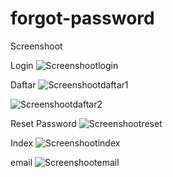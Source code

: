 # forgot-password

Screenshoot

Login
![Screenshootlogin](https://github.com/mocharsyil/forgot-password/blob/main/img/Screenshot%20(325).png)

Daftar
![Screenshootdaftar1](https://github.com/mocharsyil/forgot-password/blob/main/img/Screenshot%20(328).png)

![Screenshootdaftar2](https://github.com/mocharsyil/forgot-password/blob/main/img/Screenshot%20(324).png)

Reset Password
![Screenshootreset](https://github.com/mocharsyil/forgot-password/blob/main/img/Screenshot%20(323).png)

Index
![Screenshootindex](https://github.com/mocharsyil/forgot-password/blob/main/img/Screenshot%20(326).png)

email
![Screenshootemail](https://github.com/mocharsyil/forgot-password/blob/main/img/Screenshot%20(329).png)
